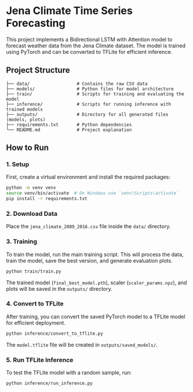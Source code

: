 # Jena Climate Time Series Forecasting

This project implements a Bidirectional LSTM with Attention model to forecast weather data from the Jena Climate dataset. The model is trained using PyTorch and can be converted to TFLite for efficient inference.

## Project Structure
```
├── data/                  # Contains the raw CSV data
├── models/                # Python files for model architecture
├── train/                 # Scripts for training and evaluating the model
├── inference/             # Scripts for running inference with trained models
├── outputs/               # Directory for all generated files (models, plots)
├── requirements.txt       # Python dependencies
└── README.md              # Project explanation
```
## How to Run

### 1. Setup

First, create a virtual environment and install the required packages:

```bash
python -m venv venv
source venv/bin/activate  # On Windows use `venv\Scripts\activate`
pip install -r requirements.txt
```

### 2. Download Data
Place the `jena_climate_2009_2016.csv` file inside the `data/` directory.

### 3. Training
To train the model, run the main training script. This will process the data, train the model, save the best version, and generate evaluation plots.

```bash
python train/train.py
```

The trained model (`final_best_model.pth`), scaler (`scaler_params.npz`), and plots will be saved in the `outputs/` directory.

### 4. Convert to TFLite
After training, you can convert the saved PyTorch model to a TFLite model for efficient deployment.

```bash
python inference/convert_to_tflite.py
```

The `model.tflite` file will be created in `outputs/saved_models/`.

### 5. Run TFLite Inference
To test the TFLite model with a random sample, run:

```bash
python inference/run_inference.py
```
